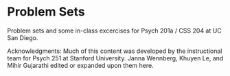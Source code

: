 # Problem Sets
Problem sets and some in-class excercises for Psych 201a / CSS 204 at UC San Diego. 


Acknowledgments:
Much of this content was developed by the instructional team for Psych 251 at Stanford University. Janna Wennberg, Khuyen Le, and Mihir Gujarathi edited or expanded upon them here. 

